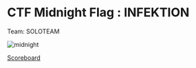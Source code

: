 # CTF Midnight Flag : INFEKTION

Team: SOLOTEAM

![midnight](https://user-images.githubusercontent.com/49941629/166141393-62cca48a-2868-451d-b714-e22b2b7b4797.png)

[Scoreboard](https://ctftime.org/event/1610)
